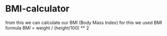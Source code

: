 # BMI-calculator

from this we can calculate our BMI (Body Mass Index)
for this we used BMI formula 
BMI = weight / (height/100) ** 2
